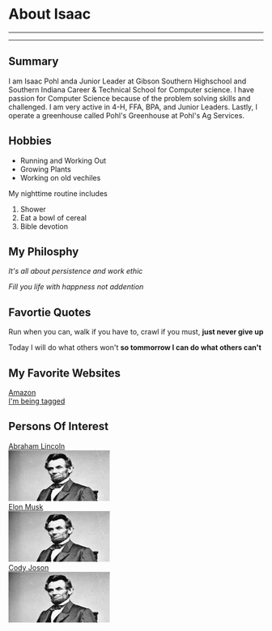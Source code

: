 # About Isaac
---
---
## Summary

I am Isaac Pohl anda Junior Leader at Gibson Southern Highschool and Southern Indiana Career & Technical School for Computer science. I have passion for Computer Science because of the problem solving skills and challenged. I am very active in 4-H, FFA, BPA, and Junior Leaders. Lastly, I operate a greenhouse called Pohl's Greenhouse at Pohl's Ag Services. 

[I have a newhome]: https://www.veteransunited.com/lp/dark/?src=adw&adg=70596605642&cmp=genloan&desc=shop2&matchtype=e&adid=650942174070&targetid=kwd-296592731249&label=&campaignid=1769033670&gclid=Cj0KCQjwi46iBhDyARIsAE3nVraoBdxorVVtvlee3aDOhwDCjmoPCNj1h5n_X9VJ1aIJjAXUoKgIO3kaAlTVEALw_wcB 
[1]:https://www.senate.gov/artandhistory/history/common/civil_war/Death_of_Lincoln.htm
[2]: https://www.nytimes.com/2022/04/28/books/elon-musk-books-biography.html
[3]: https://en.wikipedia.org/wiki/Cody_Johnson#Artistry

Hobbies
-
* Running and Working Out
* Growing Plants
* Working on old vechiles 

My nighttime routine includes

1. Shower
2. Eat a bowl of cereal
3. Bible devotion

## My Philosphy

*It's all about persistence and work ethic*

*Fill you life with happness not addention*


## Favortie Quotes

Run when you can, walk if you have to, crawl if you must, **just never give up**

Today I will do what others won't **so tommorrow I can do what others can't**

## My Favorite Websites

[Amazon](https://www.amazon.com/ "Amazon.com")<br>
[I'm being tagged][I have a newhome] <br>


## Persons Of Interest

[Abraham Lincoln][1] <br>
<img src="img/lincoln.jpg" height="100px" width="200px"> <br>
[Elon Musk][2] <br>
<img src="img/lincoln.jpg" height="100px" width="200px"> <br>
[Cody Joson][3] <br>
<img src="img/lincoln.jpg" height="100px" width="200px"> <br>





